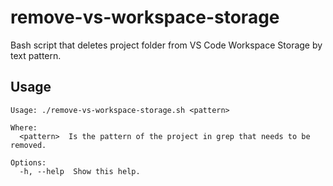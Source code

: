 # remove-vs-workspace-storage

Bash script that deletes project folder from VS Code Workspace Storage by text pattern.

## Usage

```text
Usage: ./remove-vs-workspace-storage.sh <pattern>

Where:
  <pattern>  Is the pattern of the project in grep that needs to be removed.

Options:
  -h, --help  Show this help.
```
